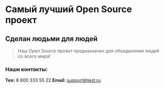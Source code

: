 # Самый лучший Open Source проект

## Сделан людьми для людей

> Наш Open Source проект предназначен для объединения людей со всего мира!

### Наши контакты:
**Тел:** 8 800 333 55 22
**Email:** support@test.ru
